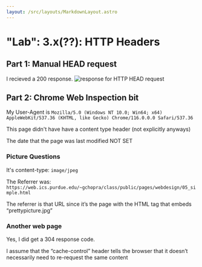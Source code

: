 ```yaml
---
layout: /src/layouts/MarkdownLayout.astro
---
```

# "Lab": 3.x(??): HTTP Headers

## Part 1: Manual HEAD request
I recieved a 200 response.
![response for HTTP HEAD request](/images/telnet_8008_HEAD_sec260.png)

## Part 2: Chrome Web Inspection bit
My User-Agent is `Mozilla/5.0 (Windows NT 10.0; Win64; x64) AppleWebKit/537.36 (KHTML, like Gecko) Chrome/116.0.0.0 Safari/537.36`

This page didn't have have a content type header (not explicitly anyways)

The date that the page was last modified NOT SET

### Picture Questions
It's content-type: `image/jpeg`

The Referrer was: `https://web.ics.purdue.edu/~gchopra/class/public/pages/webdesign/05_simple.html`

The referrer is that URL since it’s the page with the HTML tag that embeds “prettypicture.jpg”

### Another web page
Yes, I did get a 304 response code.

I assume that the “cache-control” header tells the browser that it doesn’t necessarily need to re-request the same content